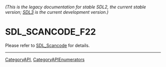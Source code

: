 ###### (This is the legacy documentation for stable SDL2, the current stable version; [SDL3](https://wiki.libsdl.org/SDL3/) is the current development version.)
# SDL_SCANCODE_F22

Please refer to [SDL_Scancode](SDL_Scancode) for details.

----
[CategoryAPI](CategoryAPI), [CategoryAPIEnumerators](CategoryAPIEnumerators)

